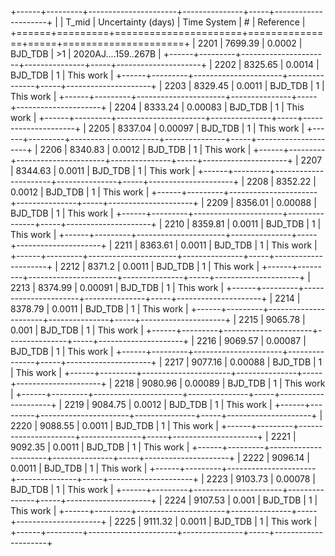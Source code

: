 +------+---------+----------------------+---------------+-----+---------------------+
|      |   T_mid |   Uncertainty (days) | Time System   | #   | Reference           |
+======+=========+======================+===============+=====+=====================+
| 2201 | 7699.39 |              0.0002  | BJD_TDB       | >1  | 2020AJ....159..267B |
+------+---------+----------------------+---------------+-----+---------------------+
| 2202 | 8325.65 |              0.0014  | BJD_TDB       | 1   | This work           |
+------+---------+----------------------+---------------+-----+---------------------+
| 2203 | 8329.45 |              0.0011  | BJD_TDB       | 1   | This work           |
+------+---------+----------------------+---------------+-----+---------------------+
| 2204 | 8333.24 |              0.00083 | BJD_TDB       | 1   | This work           |
+------+---------+----------------------+---------------+-----+---------------------+
| 2205 | 8337.04 |              0.00097 | BJD_TDB       | 1   | This work           |
+------+---------+----------------------+---------------+-----+---------------------+
| 2206 | 8340.83 |              0.0012  | BJD_TDB       | 1   | This work           |
+------+---------+----------------------+---------------+-----+---------------------+
| 2207 | 8344.63 |              0.0011  | BJD_TDB       | 1   | This work           |
+------+---------+----------------------+---------------+-----+---------------------+
| 2208 | 8352.22 |              0.0012  | BJD_TDB       | 1   | This work           |
+------+---------+----------------------+---------------+-----+---------------------+
| 2209 | 8356.01 |              0.00088 | BJD_TDB       | 1   | This work           |
+------+---------+----------------------+---------------+-----+---------------------+
| 2210 | 8359.81 |              0.0011  | BJD_TDB       | 1   | This work           |
+------+---------+----------------------+---------------+-----+---------------------+
| 2211 | 8363.61 |              0.0011  | BJD_TDB       | 1   | This work           |
+------+---------+----------------------+---------------+-----+---------------------+
| 2212 | 8371.2  |              0.0011  | BJD_TDB       | 1   | This work           |
+------+---------+----------------------+---------------+-----+---------------------+
| 2213 | 8374.99 |              0.00091 | BJD_TDB       | 1   | This work           |
+------+---------+----------------------+---------------+-----+---------------------+
| 2214 | 8378.79 |              0.0011  | BJD_TDB       | 1   | This work           |
+------+---------+----------------------+---------------+-----+---------------------+
| 2215 | 9065.78 |              0.001   | BJD_TDB       | 1   | This work           |
+------+---------+----------------------+---------------+-----+---------------------+
| 2216 | 9069.57 |              0.00087 | BJD_TDB       | 1   | This work           |
+------+---------+----------------------+---------------+-----+---------------------+
| 2217 | 9077.16 |              0.00088 | BJD_TDB       | 1   | This work           |
+------+---------+----------------------+---------------+-----+---------------------+
| 2218 | 9080.96 |              0.00089 | BJD_TDB       | 1   | This work           |
+------+---------+----------------------+---------------+-----+---------------------+
| 2219 | 9084.75 |              0.0012  | BJD_TDB       | 1   | This work           |
+------+---------+----------------------+---------------+-----+---------------------+
| 2220 | 9088.55 |              0.0011  | BJD_TDB       | 1   | This work           |
+------+---------+----------------------+---------------+-----+---------------------+
| 2221 | 9092.35 |              0.0011  | BJD_TDB       | 1   | This work           |
+------+---------+----------------------+---------------+-----+---------------------+
| 2222 | 9096.14 |              0.0011  | BJD_TDB       | 1   | This work           |
+------+---------+----------------------+---------------+-----+---------------------+
| 2223 | 9103.73 |              0.00078 | BJD_TDB       | 1   | This work           |
+------+---------+----------------------+---------------+-----+---------------------+
| 2224 | 9107.53 |              0.001   | BJD_TDB       | 1   | This work           |
+------+---------+----------------------+---------------+-----+---------------------+
| 2225 | 9111.32 |              0.0011  | BJD_TDB       | 1   | This work           |
+------+---------+----------------------+---------------+-----+---------------------+